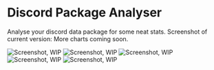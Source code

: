# Discord Package Analyser
Analyse your discord data package for some neat stats. Screenshot of current version:
More charts coming soon.

![Screenshot, WIP](https://i.imgur.com/08kikSf.png)
![Screenshot, WIP](https://i.imgur.com/v8UbiW4.png)
![Screenshot, WIP](https://i.imgur.com/aLHugSE.png)
![Screenshot, WIP](https://i.imgur.com/aS8txr0.png)
![Screenshot, WIP](https://i.imgur.com/ji4T3mb.png)

